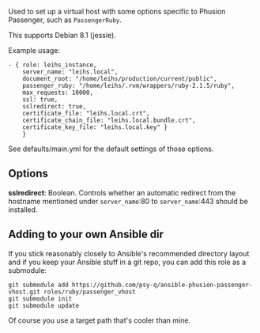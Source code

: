 Used to set up a virtual host with some options specific to Phusion Passenger, such as `PassengerRuby`.

This supports Debian 8.1 (jessie).

Example usage:


    - { role: leihs_instance,
        server_name: "leihs.local",
        document_root: "/home/leihs/production/current/public",
        passenger_ruby: "/home/leihs/.rvm/wrappers/ruby-2.1.5/ruby",
        max_requests: 10000,
        ssl: true,
        sslredirect: true,
        certificate_file: "leihs.local.crt",
        certificate_chain_file: "leihs.local.bundle.crt",
        certificate_key_file: "leihs.local.key" }
        }

See defaults/main.yml for the default settings of those options.


## Options

**sslredirect**: Boolean. Controls whether an automatic redirect from the hostname mentioned under `server_name`:80 to `server_name`:443 should be installed.


## Adding to your own Ansible dir

If you stick reasonably closely to Ansible's recommended directory layout and if you keep your Ansible stuff in a git repo, you can add this role as a submodule:

    git submodule add https://github.com/psy-q/ansible-phusion-passenger-vhost.git roles/ruby/passenger_vhost
    git submodule init
    git submodule update

Of course you use a target path that's cooler than mine.
